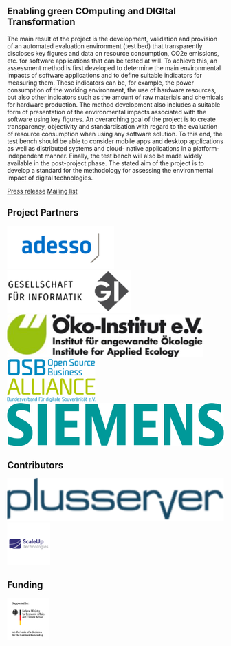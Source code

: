 ## Enabling green COmputing and DIGItal Transformation
The main result of the project is the development, validation and provision of an automated evaluation environment (test bed) that transparently discloses key figures and data on resource consumption, CO2e emissions, etc. for software applications that can be tested at will.
To achieve this, an assessment method is first developed to determine the main environmental impacts of software applications and to define suitable indicators for measuring them. These indicators can be, for example, the power consumption of the working environment, the use of hardware resources, but also other indicators such as the amount of raw materials and chemicals for hardware production. The method development also includes a suitable form of presentation of the environmental impacts associated with the software using key figures.
An overarching goal of the project is to create transparency, objectivity and standardisation with regard to the evaluation of resource consumption when using any software solution. To this end, the test bench should be able to consider mobile apps and desktop applications as well as distributed systems and cloud- native applications in a platform-independent manner. Finally, the test bench will also be made widely available in the post-project phase. The stated aim of the project is to develop a standard for the methodology for assessing the environmental impact of digital technologies.

[Press release](https://gi.de/aktuelles/projekte/eco-digit)
[Mailing list](https://lists.gi.de/postorius/lists/eco-digit-public.lists.gi.de/)

## Project Partners
[<img src="profile/logos/adesso.png" alt="adesso logo" style="height: 100px;"/>](https://www.adesso.de)
[<img src="profile/logos/gi.png" alt="gi logo" style="height: 100px;"/>](https://www.gi.de)
[<img src="profile/logos/oeko-institut.png" alt="oeko-institut logo" style="height: 100px;"/>](https://www.oeko.de)
[<img src="profile/logos/OSBA_Logo_RGB.jpg" alt="OSBA logo" style="height: 100px;"/>](https://www.osb-alliance.de)
[<img src="profile/logos/siemens_highres.png" alt="siemens logo" style="height: 100px;"/>](https://www.siemens.com)

## Contributors
[<img src="profile/logos/plusseerver.png" alt="plusserver logo" style="height: 100px;"/>](https://www.plusserver.com)
[<img src="profile/logos/Scaleuptech_highres.png" alt="Scaleuptech logo" style="height: 100px;"/>](https://www.scaleuptech.com)

## Funding
[<img src="profile/logos/BMWK_Fz_2017_Office_Farbe_en.png" alt="BMWK logo" style="height: 100px;"/>](https://www.bmwk.de)
